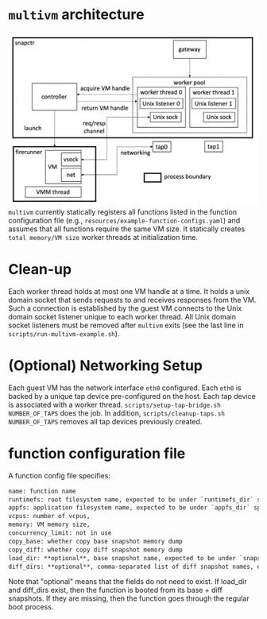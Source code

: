 # `multivm` architecture

![multivm logical architecture](../../../multivm.png)
`multivm` currently statically registers all functions listed
in the function configuration file (e.g., `resources/example-function-configs.yaml`)
and assumes that all functions require the same VM size. It
statically creates `total memory/VM size` worker threads at
initialization time.

# Clean-up

Each worker thread holds at most one VM handle at a time. It
holds a unix domain socket that sends requests to and receives
responses from the VM. Such a connection is established by the
guest VM connects to the Unix domain socket listener unique to
each worker thread. All Unix domain socket listeners must be
removed after `multivm` exits (see the last line in `scripts/run-multivm-example.sh`).

# (Optional) Networking Setup
Each guest VM has the network interface `eth0` configured.
Each `eth0` is backed by a unique tap device pre-configured on
the host. Each tap device is associated with a worker thread.
`scripts/setup-tap-bridge.sh NUMBER_OF_TAPS` does the job.
In addition, `scripts/cleanup-taps.sh NUMBER_OF_TAPS` removes
all tap devices previously created.

# function configuration file

A function config file specifies:

```txt
name: function name
runtimefs: root filesystem name, expected to be under `runtimefs_dir` specified in controller config file.
appfs: application filesystem name, expected to be under `appfs_dir` specified in controller config file.
vcpus: number of vcpus,
memory: VM memory size,
concurrency_limit: not in use
copy_base: whether copy base snapshot memory dump
copy_diff: whether copy diff snapshot memory dump
load_dir: **optional**, base snapshot name, expected to be under `snapshot_dir` specified in controller config file.
diff_dirs: **optional**, comma-separated list of diff snapshot names, expected to be under `snapshot_dir`/diff
```

Note that "optional" means that the fields do not need to
exist. If load_dir and diff_dirs exist, then the function is
booted from its base + diff snapshots. If they are missing,
then the function goes through the regular boot process.
